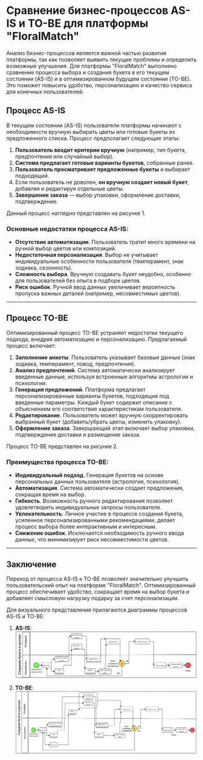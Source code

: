 # Сравнение бизнес-процессов AS-IS и TO-BE для платформы "FloralMatch"

Анализ бизнес-процессов является важной частью развития платформы, так как позволяет выявить текущие проблемы и определить возможные улучшения. Для платформы "FloralMatch" выполнено сравнение процесса выбора и создания букета в его текущем состоянии (AS-IS) и в оптимизированном будущем состоянии (TO-BE). Это поможет повысить удобство, персонализацию и качество сервиса для конечных пользователей.

## Процесс AS-IS

В текущем состоянии (AS-IS) пользователи платформы начинают с необходимости вручную выбирать цветы или готовые букеты из предложенного списка. Процесс предполагает следующие этапы:

1. **Пользователь вводит критерии вручную** (например, тип букета, предпочтения или случайный выбор).  
2. **Система предлагает готовые варианты букетов**, собранные ранее.  
3. **Пользователь просматривает предложенные букеты** и выбирает подходящий.  
4. Если пользователь не доволен, **он вручную создает новый букет**, добавляя и редактируя отдельные цветы.  
5. **Завершение заказа** — выбор упаковки, оформление доставки, подтверждение.  

Данный процесс наглядно представлен на рисунке 1.

### Основные недостатки процесса AS-IS:

- **Отсутствие автоматизации**. Пользователь тратит много времени на ручной выбор цветов или композиций.  
- **Недостаточная персонализация**. Выбор не учитывает индивидуальные особенности пользователя (темперамент, знак зодиака, сезонность).  
- **Сложность выбора**. Вручную создавать букет неудобно, особенно для пользователей без опыта в подборе цветов.  
- **Риск ошибок**. Ручной ввод данных увеличивает вероятность пропуска важных деталей (например, несовместимых цветов).  

---

## Процесс TO-BE

Оптимизированный процесс TO-BE устраняет недостатки текущего подхода, внедряя автоматизацию и персонализацию. Предлагаемый процесс включает:

1. **Заполнение анкеты**. Пользователь указывает базовые данные (знак зодиака, темперамент, повод, предпочтения).  
2. **Анализ предпочтений**. Система автоматически анализирует введенные данные, используя встроенные алгоритмы астрологии и психологии.  
3. **Генерация предложений**. Платформа предлагает персонализированные варианты букетов, подходящие под введенные параметры. Каждый букет содержит описание с объяснением его соответствия характеристикам пользователя.  
4. **Редактирование**. Пользователь может вручную скорректировать выбранный букет (добавить/убрать цветы, изменить упаковку).  
5. **Оформление заказа**. Завершающий этап включает выбор упаковки, подтверждение доставки и размещение заказа.  

Процесс TO-BE представлен на рисунке 2.

### Преимущества процесса TO-BE:

- **Индивидуальный подход**. Генерация букетов на основе персональных данных пользователя (астрология, психология).  
- **Автоматизация**. Система автоматически создает предложения, сокращая время на выбор.  
- **Гибкость**. Возможность ручного редактирования позволяет удовлетворить индивидуальные запросы пользователя.  
- **Увлекательность**. Личное участие в процессе создания букета, усиленное персонализированными рекомендациями, делает процесс выбора более интерактивным и интересным.  
- **Снижение ошибок**. Исключается необходимость ручного ввода данных, что минимизирует риск несовместимости цветов.  

---

## Заключение

Переход от процесса AS-IS к TO-BE позволяет значительно улучшить пользовательский опыт на платформе "FloralMatch". Оптимизированный процесс обеспечивает удобство, сокращает время на выбор букета и добавляет смысловую нагрузку подарку за счет персонализации.

Для визуального представления прилагаются диаграммы процессов AS-IS и TO-BE:

1. **AS-IS**:  
   ![Рисунок 1: Процесс AS-IS](./Картинки/As-is.png)  

2. **TO-BE**:  
   ![Рисунок 2: Процесс TO-BE](./Картинки/To-be.png)  
 
